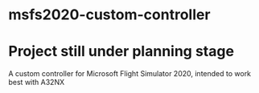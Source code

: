 # msfs2020-custom-controller
# Project still under planning stage
A custom controller for Microsoft Flight Simulator 2020, intended to work best with A32NX
